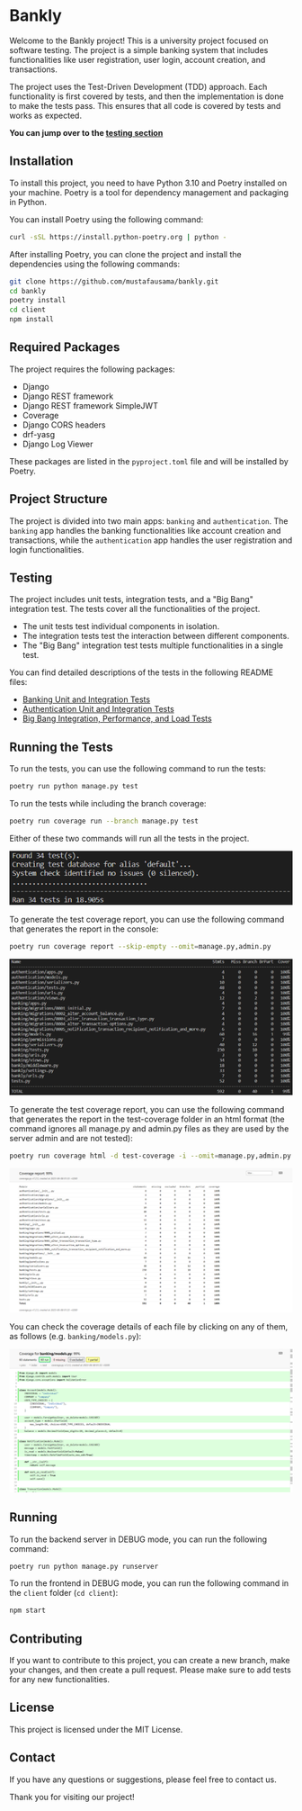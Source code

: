 # Bankly

Welcome to the Bankly project! This is a university project focused on software testing. The project is a simple banking system that includes functionalities like user registration, user login, account creation, and transactions.

The project uses the Test-Driven Development (TDD) approach. Each functionality is first covered by tests, and then the implementation is done to make the tests pass. This ensures that all code is covered by tests and works as expected.

**You can jump over to the [testing section](#testing)**

## Installation

To install this project, you need to have Python 3.10 and Poetry installed on your machine. Poetry is a tool for dependency management and packaging in Python.

You can install Poetry using the following command:

```bash
curl -sSL https://install.python-poetry.org | python -
```

After installing Poetry, you can clone the project and install the dependencies using the following commands:

```bash
git clone https://github.com/mustafausama/bankly.git
cd bankly
poetry install
cd client
npm install
```


## Required Packages

The project requires the following packages:

- Django
- Django REST framework
- Django REST framework SimpleJWT
- Coverage
- Django CORS headers
- drf-yasg
- Django Log Viewer

These packages are listed in the `pyproject.toml` file and will be installed by Poetry.

## Project Structure

The project is divided into two main apps: `banking` and `authentication`. The `banking` app handles the banking functionalities like account creation and transactions, while the `authentication` app handles the user registration and login functionalities.

## Testing

The project includes unit tests, integration tests, and a "Big Bang" integration test. The tests cover all the functionalities of the project.

- The unit tests test individual components in isolation.
- The integration tests test the interaction between different components.
- The "Big Bang" integration test tests multiple functionalities in a single test.

You can find detailed descriptions of the tests in the following README files:

- [Banking Unit and Integration Tests](banking/TESTS.md)
- [Authentication Unit and Integration Tests](authentication/TESTS.md)
- [Big Bang Integration, Performance, and Load Tests](TESTS.md)

## Running the Tests

To run the tests, you can use the following command to run the tests:

```bash
poetry run python manage.py test
```

To run the tests while including the branch coverage:

```bash
poetry run coverage run --branch manage.py test
```

Either of these two commands will run all the tests in the project.

![](result-images/2023-06-08-02-30-43.png)

To generate the test coverage report, you can use the following command that generates the report in the console:

```bash
poetry run coverage report --skip-empty --omit=manage.py,admin.py
```

![](result-images/2023-06-08-02-33-17.png)

To generate the test coverage report, you can use the following command that generates the report in the test-coverage folder in an html format (the command ignores all manage.py and admin.py files as they are used by the server admin and are not tested):

```bash
poetry run coverage html -d test-coverage -i --omit=manage.py,admin.py
```

![](result-images/2023-06-08-02-34-40.png)

You can check the coverage details of each file by clicking on any of them, as follows (e.g. `banking/models.py`):

![](result-images/2023-06-08-02-36-13.png)

## Running

To run the backend server in DEBUG mode, you can run the following command:

```bash
poetry run python manage.py runserver
```

To run the frontend in DEBUG mode, you can run the following command in the `client` folder (`cd client`):

```bash
npm start
```

## Contributing

If you want to contribute to this project, you can create a new branch, make your changes, and then create a pull request. Please make sure to add tests for any new functionalities.

## License

This project is licensed under the MIT License.

## Contact

If you have any questions or suggestions, please feel free to contact us.

Thank you for visiting our project!